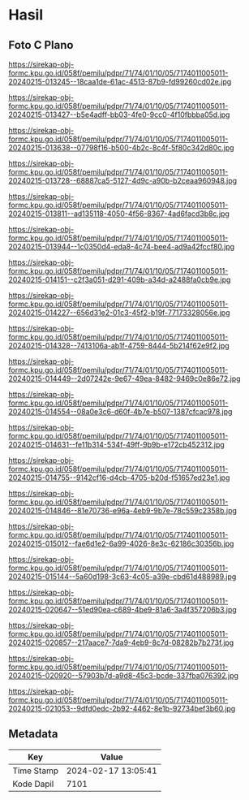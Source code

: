 # Hasil

## Foto C Plano

https://sirekap-obj-formc.kpu.go.id/058f/pemilu/pdpr/71/74/01/10/05/7174011005011-20240215-013245--18caa1de-61ac-4513-87b9-fd99260cd02e.jpg

https://sirekap-obj-formc.kpu.go.id/058f/pemilu/pdpr/71/74/01/10/05/7174011005011-20240215-013427--b5e4adff-bb03-4fe0-9cc0-4f10fbbba05d.jpg

https://sirekap-obj-formc.kpu.go.id/058f/pemilu/pdpr/71/74/01/10/05/7174011005011-20240215-013638--07798f16-b500-4b2c-8c4f-5f80c342d80c.jpg

https://sirekap-obj-formc.kpu.go.id/058f/pemilu/pdpr/71/74/01/10/05/7174011005011-20240215-013728--68887ca5-5127-4d9c-a90b-b2ceaa960948.jpg

https://sirekap-obj-formc.kpu.go.id/058f/pemilu/pdpr/71/74/01/10/05/7174011005011-20240215-013811--ad135118-4050-4f56-8367-4ad6facd3b8c.jpg

https://sirekap-obj-formc.kpu.go.id/058f/pemilu/pdpr/71/74/01/10/05/7174011005011-20240215-013944--1c0350d4-eda8-4c74-bee4-ad9a42fccf80.jpg

https://sirekap-obj-formc.kpu.go.id/058f/pemilu/pdpr/71/74/01/10/05/7174011005011-20240215-014151--c2f3a051-d291-409b-a34d-a2488fa0cb9e.jpg

https://sirekap-obj-formc.kpu.go.id/058f/pemilu/pdpr/71/74/01/10/05/7174011005011-20240215-014227--656d31e2-01c3-45f2-b19f-77173328056e.jpg

https://sirekap-obj-formc.kpu.go.id/058f/pemilu/pdpr/71/74/01/10/05/7174011005011-20240215-014328--7413106a-ab1f-4759-8444-5b214f62e9f2.jpg

https://sirekap-obj-formc.kpu.go.id/058f/pemilu/pdpr/71/74/01/10/05/7174011005011-20240215-014449--2d07242e-9e67-49ea-8482-9469c0e86e72.jpg

https://sirekap-obj-formc.kpu.go.id/058f/pemilu/pdpr/71/74/01/10/05/7174011005011-20240215-014554--08a0e3c6-d60f-4b7e-b507-1387cfcac978.jpg

https://sirekap-obj-formc.kpu.go.id/058f/pemilu/pdpr/71/74/01/10/05/7174011005011-20240215-014631--fe11b314-534f-49ff-9b9b-e172cb452312.jpg

https://sirekap-obj-formc.kpu.go.id/058f/pemilu/pdpr/71/74/01/10/05/7174011005011-20240215-014755--9142cf16-d4cb-4705-b20d-f51657ed23e1.jpg

https://sirekap-obj-formc.kpu.go.id/058f/pemilu/pdpr/71/74/01/10/05/7174011005011-20240215-014846--81e70736-e96a-4eb9-9b7e-78c559c2358b.jpg

https://sirekap-obj-formc.kpu.go.id/058f/pemilu/pdpr/71/74/01/10/05/7174011005011-20240215-015012--fae6d1e2-6a99-4026-8e3c-62186c30356b.jpg

https://sirekap-obj-formc.kpu.go.id/058f/pemilu/pdpr/71/74/01/10/05/7174011005011-20240215-015144--5a60d198-3c63-4c05-a39e-cbd61d488989.jpg

https://sirekap-obj-formc.kpu.go.id/058f/pemilu/pdpr/71/74/01/10/05/7174011005011-20240215-020647--51ed90ea-c689-4be9-81a6-3a4f357206b3.jpg

https://sirekap-obj-formc.kpu.go.id/058f/pemilu/pdpr/71/74/01/10/05/7174011005011-20240215-020857--217aace7-7da9-4eb9-8c7d-08282b7b273f.jpg

https://sirekap-obj-formc.kpu.go.id/058f/pemilu/pdpr/71/74/01/10/05/7174011005011-20240215-020920--57903b7d-a9d8-45c3-bcde-337fba076392.jpg

https://sirekap-obj-formc.kpu.go.id/058f/pemilu/pdpr/71/74/01/10/05/7174011005011-20240215-021053--9dfd0edc-2b92-4462-8e1b-92734bef3b60.jpg


## Metadata

| Key        | Value               |
| ---------- | ------------------- |
| Time Stamp | 2024-02-17 13:05:41 |
| Kode Dapil | 7101                |




